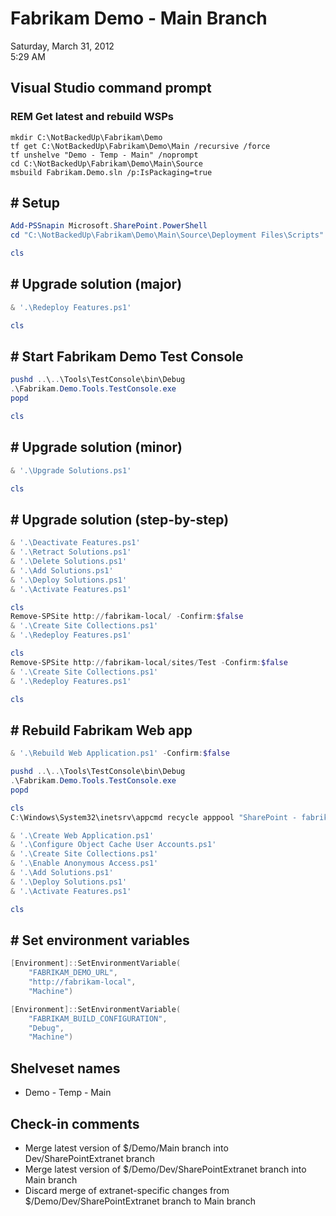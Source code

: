 # Fabrikam Demo - Main Branch

Saturday, March 31, 2012\
5:29 AM

## Visual Studio command prompt

### REM Get latest and rebuild WSPs

```Console
mkdir C:\NotBackedUp\Fabrikam\Demo
tf get C:\NotBackedUp\Fabrikam\Demo\Main /recursive /force
tf unshelve "Demo - Temp - Main" /noprompt
cd C:\NotBackedUp\Fabrikam\Demo\Main\Source
msbuild Fabrikam.Demo.sln /p:IsPackaging=true
```

## # Setup

```PowerShell
Add-PSSnapin Microsoft.SharePoint.PowerShell
cd "C:\NotBackedUp\Fabrikam\Demo\Main\Source\Deployment Files\Scripts"
```

```PowerShell
cls
```

## # Upgrade solution (major)

```PowerShell
& '.\Redeploy Features.ps1'
```

```PowerShell
cls
```

## # Start Fabrikam Demo Test Console

```PowerShell
pushd ..\..\Tools\TestConsole\bin\Debug
.\Fabrikam.Demo.Tools.TestConsole.exe
popd
```

```PowerShell
cls
```

## # Upgrade solution (minor)

```PowerShell
& '.\Upgrade Solutions.ps1'
```

```PowerShell
cls
```

## # Upgrade solution (step-by-step)

```PowerShell
& '.\Deactivate Features.ps1'
& '.\Retract Solutions.ps1'
& '.\Delete Solutions.ps1'
& '.\Add Solutions.ps1'
& '.\Deploy Solutions.ps1'
& '.\Activate Features.ps1'
```

```PowerShell
cls
Remove-SPSite http://fabrikam-local/ -Confirm:$false
& '.\Create Site Collections.ps1'
& '.\Redeploy Features.ps1'
```

```PowerShell
cls
Remove-SPSite http://fabrikam-local/sites/Test -Confirm:$false
& '.\Create Site Collections.ps1'
& '.\Redeploy Features.ps1'
```

```PowerShell
cls
```

## # Rebuild Fabrikam Web app

```PowerShell
& '.\Rebuild Web Application.ps1' -Confirm:$false

pushd ..\..\Tools\TestConsole\bin\Debug
.\Fabrikam.Demo.Tools.TestConsole.exe
popd
```

```PowerShell
cls
C:\Windows\System32\inetsrv\appcmd recycle apppool "SharePoint - fabrikam-local80"

& '.\Create Web Application.ps1'
& '.\Configure Object Cache User Accounts.ps1'
& '.\Create Site Collections.ps1'
& '.\Enable Anonymous Access.ps1'
& '.\Add Solutions.ps1'
& '.\Deploy Solutions.ps1'
& '.\Activate Features.ps1'
```

```PowerShell
cls
```

## # Set environment variables

```PowerShell
[Environment]::SetEnvironmentVariable(
    "FABRIKAM_DEMO_URL",
    "http://fabrikam-local",
    "Machine")

[Environment]::SetEnvironmentVariable(
    "FABRIKAM_BUILD_CONFIGURATION",
    "Debug",
    "Machine")
```

## Shelveset names

- Demo - Temp - Main

## Check-in comments

- Merge latest version of \$/Demo/Main branch into Dev/SharePointExtranet branch
- Merge latest version of \$/Demo/Dev/SharePointExtranet branch into Main branch
- Discard merge of extranet-specific changes from \$/Demo/Dev/SharePointExtranet branch to Main branch
